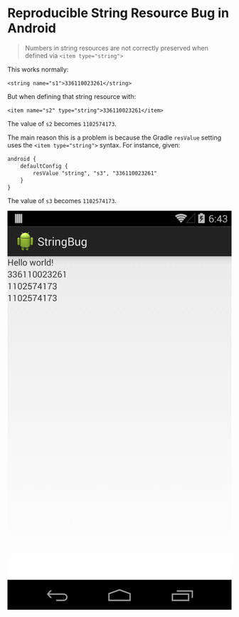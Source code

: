 # Reproducible String Resource Bug in Android

> Numbers in string resources are not correctly preserved when defined via `<item type="string">`

This works normally:

    <string name="s1">336110023261</string>

But when defining that string resource with:

    <item name="s2" type="string">336110023261</item>

The value of `s2` becomes `1102574173`.

The main reason this is a problem is because the Gradle `resValue` setting uses the `<item type="string">` syntax.  For instance, given:

    android {
        defaultConfig {
            resValue "string", "s3", "336110023261"
        }
    }

The value of `s3` becomes `1102574173`.

![proof](screenshot.png)